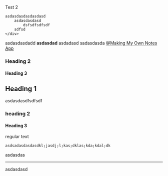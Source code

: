 Test 2

```plaintext
asdasdasdasdasdasd
    asdasdasdasd
        dsfsdfsdfsdf
    sdfsd
</div>
```

asdasdasdadd **asdasdad** asdadasd sadasdasda [@Making My Own Notes App](https://notes.bkconnor.com?id=22) 

### Heading 2

#### Heading 3

## Heading 1

asdasdasdfsdfsdf 

### heading 2

#### Heading 3

regular text 

```plaintext
asdsadasdasdasdkl;jasdj;l;kas;dklas;kda;kdal;dk
```

asdasdas

---

asdasdasd